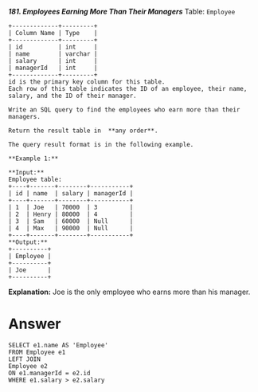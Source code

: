 ***181.  Employees Earning More Than Their Managers***
Table:  `Employee`

    +-------------+---------+
    | Column Name | Type    |
    +-------------+---------+
    | id          | int     |
    | name        | varchar |
    | salary      | int     |
    | managerId   | int     |
    +-------------+---------+
    id is the primary key column for this table.
    Each row of this table indicates the ID of an employee, their name, salary, and the ID of their manager.
    
    Write an SQL query to find the employees who earn more than their managers.
    
    Return the result table in  **any order**.
    
    The query result format is in the following example.
    
    **Example 1:**
    
    **Input:** 
    Employee table:
    +----+-------+--------+-----------+
    | id | name  | salary | managerId |
    +----+-------+--------+-----------+
    | 1  | Joe   | 70000  | 3         |
    | 2  | Henry | 80000  | 4         |
    | 3  | Sam   | 60000  | Null      |
    | 4  | Max   | 90000  | Null      |
    +----+-------+--------+-----------+
    **Output:** 
    +----------+
    | Employee |
    +----------+
    | Joe      |
    +----------+

**Explanation:** Joe is the only employee who earns more than his manager.

# Answer

    SELECT e1.name AS 'Employee'
    FROM Employee e1
    LEFT JOIN
    Employee e2
    ON e1.managerId = e2.id
    WHERE e1.salary > e2.salary

